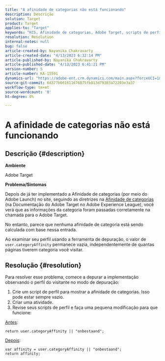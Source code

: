 ```yaml
---
title: "A afinidade de categorias não está funcionando"
description: Descrição
solution: Target
product: Target
applies-to: "Target"
keywords: "KCS, Afinidade de categorias, Adobe Target, scripts de perfil, user.categoryAffinity"
resolution: Resolution
internal-notes: null
bug: false
article-created-by: Nayanika Chakravarty
article-created-date: "4/13/2023 6:32:14 PM"
article-published-by: Nayanika Chakravarty
article-published-date: "4/13/2023 6:41:21 PM"
version-number: 5
article-number: KA-15591
dynamics-url: "https://adobe-ent.crm.dynamics.com/main.aspx?forceUCI=1&pagetype=entityrecord&etn=knowledgearticle&id=adf3bd7f-29da-ed11-a7c7-6045bd0067ea"
source-git-commit: 6d377b661611676075fb813d79303a72203e3a37
workflow-type: tm+mt
source-wordcount: '0'
ht-degree: 0%

---
```


# A afinidade de categorias não está funcionando

## Descrição {#description}


<b>Ambiente</b>

Adobe Target

<b>Problema/Sintomas</b>

Depois de já ter implementado a Afinidade de categorias (por meio do Adobe Launch) no site, seguindo as diretrizes na [Afinidade de categorias](https://experienceleague.adobe.com/docs/target/using/audiences/visitor-profiles/category-affinity.html?lang=en) (na Documentação do Adobe Target no Adobe Experience League), você verá que as informações da categoria foram passadas corretamente na chamada para o Adobe Target.

No entanto, parece que nenhuma afinidade de categoria está sendo calculada com base nessa entrada.

Ao examinar seu perfil usando a ferramenta de depuração, o valor de `user.categoryAffinity` permanece vazia, independentemente de quantas páginas tiverem categoria você visitar.


## Resolução {#resolution}


Para resolver esse problema, comece a depurar a implementação observando o perfil do visitante no modo de depuração:

1. Crie um script de perfil para mostrar a afinidade de categorias. Isso pode estar sempre vazio.
2. Criar uma atividade.
3. Revise seus scripts de perfil e faça uma pequena modificação para que funcione:


<u>Antes</u>:


```
return user.categoryAffinity || "onbestaand";
```


<u>Depois</u>:


```
var affinity = user.categoryAffinity || "onbestaand";
return affinity;
```

